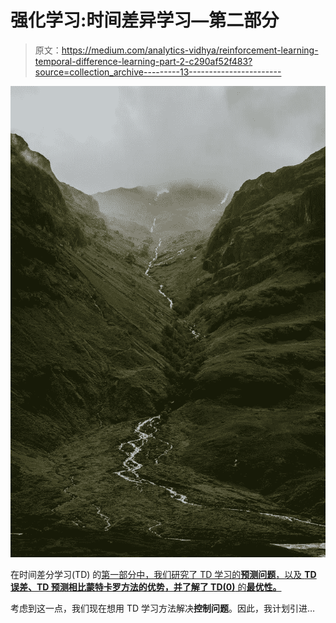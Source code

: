 # 强化学习:时间差异学习—第二部分

> 原文：<https://medium.com/analytics-vidhya/reinforcement-learning-temporal-difference-learning-part-2-c290af52f483?source=collection_archive---------13----------------------->

![](img/9b9b4bd04f1f6d5dd58e9f677059ba75.png)

在时间差分学习(TD) 的[第一部分中，我们研究了 TD 学习的**预测问题**，以及 **TD 误差、**TD 预测相比蒙特卡罗方法的**优势，并了解了 TD(0)** 的**最优性。**](/analytics-vidhya/reinforcement-learning-temporal-difference-learning-part-1-339fef103850)

考虑到这一点，我们现在想用 TD 学习方法解决**控制问题**。因此，我计划引进…